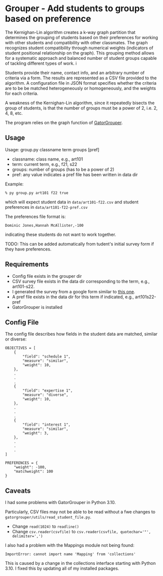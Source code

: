 # Grouper - Add students to groups based on preference

The Kernighan-Lin algorithm creates a k-way graph partition that determines the grouping of students based on their preferences for working with other students and compatibility with other classmates. The graph recognizes student compatibility through numerical weights (indicators of student positional relationship on the graph). This grouping method allows for a systematic approach and balanced number of student groups capable of tackling different types of work. i

Students provide their name, contact info, and an arbitrary number of criteria via a form. The results are represented as a CSV file provided to the algorithm. A configuration file in JSON format specifies whether the criteria are to be be matched heterogeneously or homogeneously, and the weights for each criteria.

A weakness of the Kernighan-Lin algorithm, since it repeatedly bisects the group of students, is that the number of groups must be a power of 2, i.e. 2, 4, 8, etc. 

The program relies on the graph function of [GatorGrouper](https://github.com/GatorIncubator/gatorgrouper).

## Usage

Usage: group.py classname term groups [pref]

* classname: class name, e.g., art101
* term: current term, e.g., f21, s22
* groups: number of groups (has to be a power of 2)
* pref: any value indicates a pref file has been written in data dir

Example:

```
% py group.py art101 f22 true
```
which will expect student data in `data/art101-f22.csv` and student preferences in `data/art101-f22-pref.csv`

The preferences file format is:
```
Dominic Jones,Hannah McAllister,-100
```
indicating these students do not want to work together.

TODO: This can be added automatically from tudent's initial survey form if they have preferences.

## Requirements

   * Config file exists in the grouper dir
   * CSV survey file exists in the data dir corresponding to the term, e.g., art101-s22.
   * I generated the survey from a google form similar to [this one](https://docs.google.com/forms/d/e/1FAIpQLSccIhmCWCQJsJZb9ufQiZGFb8NhfwjdQeqK_26_KfXpaAbeKg/viewform).
   * A pref file exists in the data dir for this term if indicated, e.g., art101s22-pref
   * GatorGrouper is installed

## Config File

The config file describes how fields in the student data are matched, similar or diverse:
```
OBJECTIVES = [
    {
        "field": "schedule 1",
        "measure": "similar",
        "weight": 10,
    },
    .
    .
    .
    {
        "field": "expertise 1",
        "measure": "diverse",
        "weight": 10,
    },
    .
    .
    .
    {
        "field": "interest 1",
        "measure": "similar",
        "weight": 3,
    },
    .
    .
    .
]

PREFERENCES = {
    "weight": -100,
    "matchweight": 100
}
```

## Caveats

I had some problems with GatorGrouper in Python 3.10.

Particularly, CSV files may not be able to be read without a fwe changes to `gatorgrouper/utils/read_student_file.py`.

* Change `read(1024)` to `readline()`
* Change `csv.reader(csvfile)` to `csv.reader(csvfile, quotechar='"', delimiter=',')`

I also had a problem with the Mappings module not being found:

```
ImportError: cannot import name 'Mapping' from 'collections'
```
This is caused by a change in the collections interface starting with Python 3.10. I fixed this by updating all of my installed packages.
